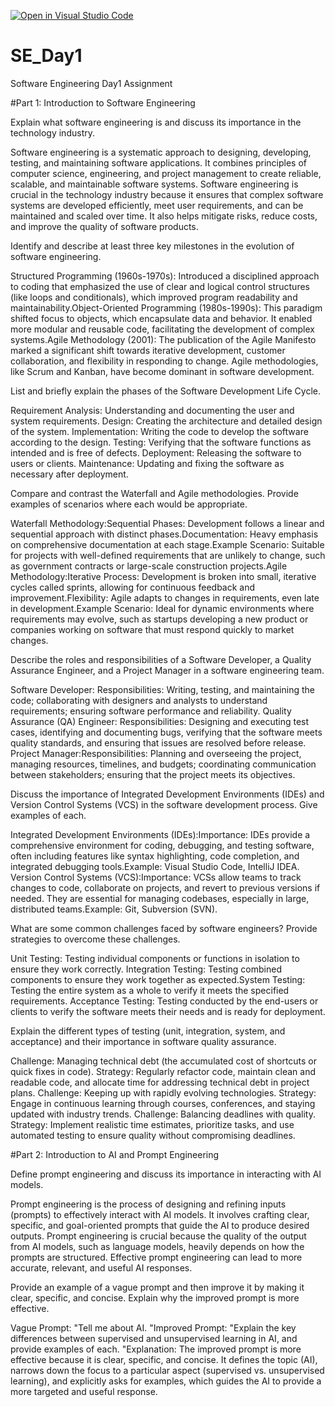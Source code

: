 [![Open in Visual Studio Code](https://classroom.github.com/assets/open-in-vscode-2e0aaae1b6195c2367325f4f02e2d04e9abb55f0b24a779b69b11b9e10269abc.svg)](https://classroom.github.com/online_ide?assignment_repo_id=15560786&assignment_repo_type=AssignmentRepo)
# SE_Day1
Software Engineering Day1 Assignment

#Part 1: Introduction to Software Engineering

Explain what software engineering is and discuss its importance in the technology industry.

Software engineering is a systematic approach to designing, developing, testing, and maintaining software applications. It combines principles of computer science, engineering, and project management to create reliable, scalable, and maintainable software systems. Software engineering is crucial in the technology industry because it ensures that complex software systems are developed efficiently, meet user requirements, and can be maintained and scaled over time. It also helps mitigate risks, reduce costs, and improve the quality of software products.

Identify and describe at least three key milestones in the evolution of software engineering.

Structured Programming (1960s-1970s): Introduced a disciplined approach to coding that emphasized the use of clear and logical control structures (like loops and conditionals), which improved program readability and maintainability.Object-Oriented Programming (1980s-1990s): This paradigm shifted focus to objects, which encapsulate data and behavior. It enabled more modular and reusable code, facilitating the development of complex systems.Agile Methodology (2001): The publication of the Agile Manifesto marked a significant shift towards iterative development, customer collaboration, and flexibility in responding to change. Agile methodologies, like Scrum and Kanban, have become dominant in software development.

List and briefly explain the phases of the Software Development Life Cycle.

Requirement Analysis: Understanding and documenting the user and system requirements.
Design: Creating the architecture and detailed design of the system.
Implementation: Writing the code to develop the software according to the design.
Testing: Verifying that the software functions as intended and is free of defects.
Deployment: Releasing the software to users or clients.
Maintenance: Updating and fixing the software as necessary after deployment.

Compare and contrast the Waterfall and Agile methodologies. Provide examples of scenarios where each would be appropriate.

Waterfall Methodology:Sequential Phases: Development follows a linear and sequential approach with distinct phases.Documentation: Heavy emphasis on comprehensive documentation at each stage.Example Scenario: Suitable for projects with well-defined requirements that are unlikely to change, such as government contracts or large-scale construction projects.Agile Methodology:Iterative Process: Development is broken into small, iterative cycles called sprints, allowing for continuous feedback and improvement.Flexibility: Agile adapts to changes in requirements, even late in development.Example Scenario: Ideal for dynamic environments where requirements may evolve, such as startups developing a new product or companies working on software that must respond quickly to market changes.

Describe the roles and responsibilities of a Software Developer, a Quality Assurance Engineer, and a Project Manager in a software engineering team.

Software Developer:
Responsibilities: Writing, testing, and maintaining the code; collaborating with designers and analysts to understand requirements; ensuring software performance and reliability.
Quality Assurance (QA) Engineer:
Responsibilities: Designing and executing test cases, identifying and documenting bugs, verifying that the software meets quality standards, and ensuring that issues are resolved before release.
Project Manager:Responsibilities: Planning and overseeing the project, managing resources, timelines, and budgets; coordinating communication between stakeholders; ensuring that the project meets its objectives.

Discuss the importance of Integrated Development Environments (IDEs) and Version Control Systems (VCS) in the software development process. Give examples of each.

Integrated Development Environments (IDEs):Importance: IDEs provide a comprehensive environment for coding, debugging, and testing software, often including features like syntax highlighting, code completion, and integrated debugging tools.Example: Visual Studio Code, IntelliJ IDEA.
Version Control Systems (VCS):Importance: VCSs allow teams to track changes to code, collaborate on projects, and revert to previous versions if needed. They are essential for managing codebases, especially in large, distributed teams.Example: Git, Subversion (SVN).

What are some common challenges faced by software engineers? Provide strategies to overcome these challenges.

Unit Testing: Testing individual components or functions in isolation to ensure they work correctly.
Integration Testing: Testing combined components to ensure they work together as expected.System Testing: Testing the entire system as a whole to verify it meets the specified requirements.
Acceptance Testing: Testing conducted by the end-users or clients to verify the software meets their needs and is ready for deployment.

Explain the different types of testing (unit, integration, system, and acceptance) and their importance in software quality assurance.

Challenge: Managing technical debt (the accumulated cost of shortcuts or quick fixes in code).
Strategy: Regularly refactor code, maintain clean and readable code, and allocate time for addressing technical debt in project plans.
Challenge: Keeping up with rapidly evolving technologies.
Strategy: Engage in continuous learning through courses, conferences, and staying updated with industry trends.
Challenge: Balancing deadlines with quality.
Strategy: Implement realistic time estimates, prioritize tasks, and use automated testing to ensure quality without compromising deadlines.

#Part 2: Introduction to AI and Prompt Engineering



Define prompt engineering and discuss its importance in interacting with AI models.

Prompt engineering is the process of designing and refining inputs (prompts) to effectively interact with AI models. It involves crafting clear, specific, and goal-oriented prompts that guide the AI to produce desired outputs. Prompt engineering is crucial because the quality of the output from AI models, such as language models, heavily depends on how the prompts are structured. Effective prompt engineering can lead to more accurate, relevant, and useful AI responses.

Provide an example of a vague prompt and then improve it by making it clear, specific, and concise. Explain why the improved prompt is more effective.

Vague Prompt: "Tell me about AI.
"Improved Prompt: "Explain the key differences between supervised and unsupervised learning in AI, and provide examples of each.
"Explanation: The improved prompt is more effective because it is clear, specific, and concise. It defines the topic (AI), narrows down the focus to a particular aspect (supervised vs. unsupervised learning), and explicitly asks for examples, which guides the AI to provide a more targeted and useful response.